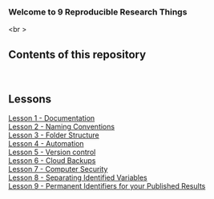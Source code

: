 ### Welcome to 9 Reproducible Research Things

<br \>

<h2>Contents of this repository</h2><br \>

<h2>Lessons</h2>
<a href='Step1Documentation.md'>Lesson 1 - Documentation</a><br>
<a href='Step2Naming.md'>Lesson 2 - Naming Conventions</a><br>
<a href='Step3FolderStruct.md'>Lesson 3 - Folder Structure</a><br>
<a href='Step4Automation.md'>Lesson 4 - Automation</a><br>
<a href='Step5Version.md'>Lesson 5 - Version control</a><br>
<a href='Step6CloudBackup.md'>Lesson 6 - Cloud Backups</a><br>
<a href='Step7CompSecurity.md'>Lesson 7 - Computer Security</a><br>
<a href='Step8SepId.md'>Lesson 8 - Separating Identified Variables</a><br>
<a href='Step9Identifiers.md'>Lesson 9 - Permanent Identifiers for your Published Results</a><br>
